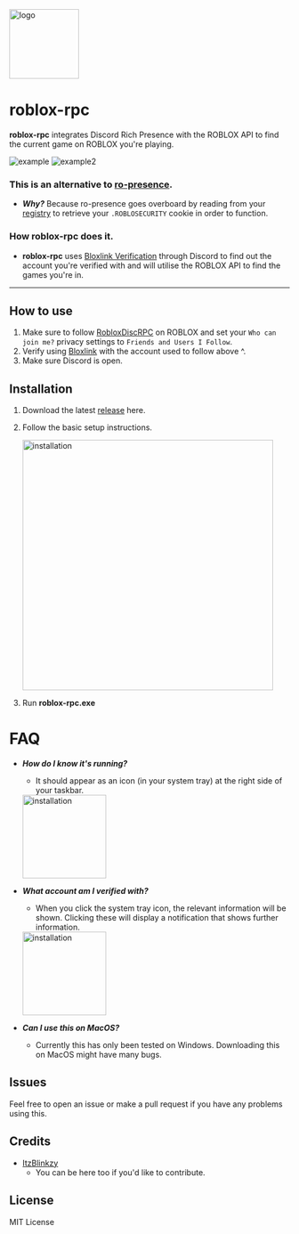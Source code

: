 <img src="https://beeimg.com/images/j54930883751.png" alt="logo" width="125"/>

# roblox-rpc

**roblox-rpc** integrates Discord Rich Presence with the ROBLOX API to find the current game on ROBLOX you're playing.

![example](https://beeimg.com/images/q31983991904.png)
![example2](https://beeimg.com/images/y75711180241.png)


### This is an alternative to [ro-presence](https://github.com/JiveOff/roPresence).
* ***Why?*** Because ro-presence goes overboard by reading from your [registry](https://github.com/JiveOff/roPresence/blob/master/lib/bloxauth.js) to retrieve your `.ROBLOSECURITY` cookie in order to function.


### How roblox-rpc does it.
* **roblox-rpc** uses [Bloxlink Verification](https://blox.link) through Discord to find out the account you're verified with and will utilise the ROBLOX API to find the games you're in.

---

## How to use
1. Make sure to follow [RobloxDiscRPC](https://www.roblox.com/users/2485537594/profile) on ROBLOX and set your `Who can join me?` privacy settings to `Friends and Users I Follow`.
2. Verify using [Bloxlink](https://blox.link) with the account used to follow above ^.
3. Make sure Discord is open.

## Installation
1. Download the latest [release](https://github.com/ItzBlinkzy/roblox-rpc/releases) here.
2. Follow the basic setup instructions.

    <img src="https://beeimg.com/images/p40383726664.png" alt="installation" width="450"/>
3. Run **roblox-rpc.exe**

# FAQ
* ***How do I know it's running?***
    * It should appear as an icon (in your system tray) at the right side of your taskbar.
    
    <img src="https://beeimg.com/images/z10186580601.png" alt="installation" width="150"/>
    
    
* ***What account am I verified with?***
    * When you click the system tray icon, the relevant information will be shown.
    Clicking these will display a notification that shows further information.
    
    <img src="https://beeimg.com/images/k13094158261.png" alt="installation" width="150"/>
    
* ***Can I use this on MacOS?***
    * Currently this has only been tested on Windows. Downloading this on MacOS might have many bugs.

## Issues
Feel free to open an issue or make a pull request if you have any problems using this.

## Credits
 * [ItzBlinkzy](https://github.com/ItzBlinkzy/)
      * You can be here too if you'd like to contribute.
        


## License
MIT License
